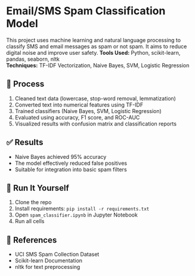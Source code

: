 # Email/SMS Spam Classification Model
This project uses machine learning and natural language processing to classify SMS and email messages as spam or not spam. It aims to reduce digital noise and improve user safety.
**Tools Used:** Python, scikit-learn, pandas, seaborn, nltk  
**Techniques:** TF-IDF Vectorization, Naive Bayes, SVM, Logistic Regression
## 🧠 Process
1. Cleaned text data (lowercase, stop-word removal, lemmatization)
2. Converted text into numerical features using TF-IDF
3. Trained classifiers (Naive Bayes, SVM, Logistic Regression)
4. Evaluated using accuracy, F1 score, and ROC-AUC
5. Visualized results with confusion matrix and classification reports
## ✅ Results
- Naive Bayes achieved 95% accuracy
- The model effectively reduced false positives
- Suitable for integration into basic spam filters
## 🚀 Run It Yourself
1. Clone the repo
2. Install requirements: `pip install -r requirements.txt`
3. Open `spam_classifier.ipynb` in Jupyter Notebook
4. Run all cells
## 📎 References
- UCI SMS Spam Collection Dataset
- Scikit-learn Documentation
- nltk for text preprocessing
